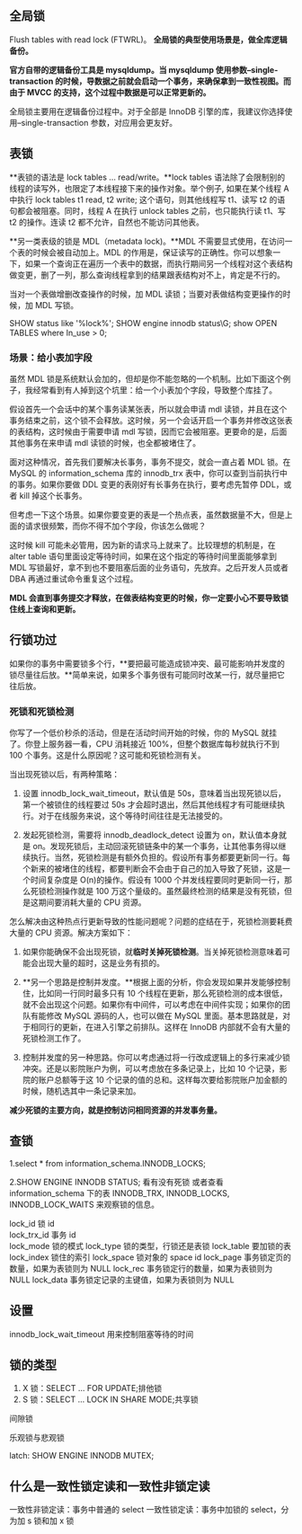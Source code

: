 ## 全局锁

Flush tables with read lock (FTWRL)。
**全局锁的典型使用场景是，做全库逻辑备份。**

**官方自带的逻辑备份工具是 mysqldump。当 mysqldump 使用参数–single-transaction 的时候，导数据之前就会启动一个事务，来确保拿到一致性视图。而由于 MVCC 的支持，这个过程中数据是可以正常更新的。**

全局锁主要用在逻辑备份过程中。对于全部是 InnoDB 引擎的库，我建议你选择使用–single-transaction 参数，对应用会更友好。

## 表锁

**表锁的语法是 lock tables … read/write。**lock tables 语法除了会限制别的线程的读写外，也限定了本线程接下来的操作对象。举个例子, 如果在某个线程 A 中执行 lock tables t1 read, t2 write; 这个语句，则其他线程写 t1、读写 t2 的语句都会被阻塞。同时，线程 A 在执行 unlock tables 之前，也只能执行读 t1、写 t2 的操作。连读 t2 都不允许，自然也不能访问其他表。

**另一类表级的锁是 MDL（metadata lock)。**MDL 不需要显式使用，在访问一个表的时候会被自动加上。MDL 的作用是，保证读写的正确性。你可以想象一下，如果一个查询正在遍历一个表中的数据，而执行期间另一个线程对这个表结构做变更，删了一列，那么查询线程拿到的结果跟表结构对不上，肯定是不行的。

当对一个表做增删改查操作的时候，加 MDL 读锁；当要对表做结构变更操作的时候，加 MDL 写锁。

SHOW status like '%lock%';
SHOW engine innodb status\G;
show OPEN TABLES where In_use > 0;

### 场景：给小表加字段

虽然 MDL 锁是系统默认会加的，但却是你不能忽略的一个机制。比如下面这个例子，我经常看到有人掉到这个坑里：给一个小表加个字段，导致整个库挂了。

假设首先一个会话中的某个事务读某张表，所以就会申请 mdl 读锁，并且在这个事务结束之前，这个锁不会释放。这时候，另一个会话开启一个事务并修改这张表的表结构，这时候由于需要申请 mdl 写锁，因而它会被阻塞。更要命的是，后面其他事务在来申请 mdl 读锁的时候，也全都被堵住了。

面对这种情况，首先我们要解决长事务，事务不提交，就会一直占着 MDL 锁。在 MySQL 的 information_schema 库的 innodb_trx 表中，你可以查到当前执行中的事务。如果你要做 DDL 变更的表刚好有长事务在执行，要考虑先暂停 DDL，或者 kill 掉这个长事务。

但考虑一下这个场景。如果你要变更的表是一个热点表，虽然数据量不大，但是上面的请求很频繁，而你不得不加个字段，你该怎么做呢？

这时候 kill 可能未必管用，因为新的请求马上就来了。比较理想的机制是，在 alter table 语句里面设定等待时间，如果在这个指定的等待时间里面能够拿到 MDL 写锁最好，拿不到也不要阻塞后面的业务语句，先放弃。之后开发人员或者 DBA 再通过重试命令重复这个过程。

**MDL 会直到事务提交才释放，在做表结构变更的时候，你一定要小心不要导致锁住线上查询和更新。**

## 行锁功过

如果你的事务中需要锁多个行，**要把最可能造成锁冲突、最可能影响并发度的锁尽量往后放。**简单来说，如果多个事务很有可能同时改某一行，就尽量把它往后放。

### 死锁和死锁检测

你写了一个低价秒杀的活动，但是在活动时间开始的时候，你的 MySQL 就挂了。你登上服务器一看，CPU 消耗接近 100%，但整个数据库每秒就执行不到 100 个事务。这是什么原因呢？这可能和死锁检测有关。

当出现死锁以后，有两种策略：

1. 设置 innodb_lock_wait_timeout，默认值是 50s，意味着当出现死锁以后，第一个被锁住的线程要过 50s 才会超时退出，然后其他线程才有可能继续执行。对于在线服务来说，这个等待时间往往是无法接受的。

2. 发起死锁检测，需要将 innodb_deadlock_detect 设置为 on，默认值本身就是 on。发现死锁后，主动回滚死锁链条中的某一个事务，让其他事务得以继续执行。当然，死锁检测是有额外负担的。假设所有事务都要更新同一行。每个新来的被堵住的线程，都要判断会不会由于自己的加入导致了死锁，这是一个时间复杂度是 O(n)的操作。假设有 1000 个并发线程要同时更新同一行，那么死锁检测操作就是 100 万这个量级的。虽然最终检测的结果是没有死锁，但是这期间要消耗大量的 CPU 资源。

怎么解决由这种热点行更新导致的性能问题呢？问题的症结在于，死锁检测要耗费大量的 CPU 资源。解决方案如下：

1. 如果你能确保不会出现死锁，就**临时关掉死锁检测**。当关掉死锁检测意味着可能会出现大量的超时，这是业务有损的。

2. **另一个思路是控制并发度。**根据上面的分析，你会发现如果并发能够控制住，比如同一行同时最多只有 10 个线程在更新，那么死锁检测的成本很低，就不会出现这个问题。如果你有中间件，可以考虑在中间件实现；如果你的团队有能修改 MySQL 源码的人，也可以做在 MySQL 里面。基本思路就是，对于相同行的更新，在进入引擎之前排队。这样在 InnoDB 内部就不会有大量的死锁检测工作了。
3. 控制并发度的另一种思路。你可以考虑通过将一行改成逻辑上的多行来减少锁冲突。还是以影院账户为例，可以考虑放在多条记录上，比如 10 个记录，影院的账户总额等于这 10 个记录的值的总和。这样每次要给影院账户加金额的时候，随机选其中一条记录来加。

**减少死锁的主要方向，就是控制访问相同资源的并发事务量。**

## 查锁

1.select \* from information_schema.INNODB_LOCKS;

2.SHOW ENGINE INNODB STATUS; 看有没有死锁
或者查看 information_schema 下的表 INNODB_TRX, INNODB_LOCKS, INNODB_LOCK_WAITS 来观察锁的信息。

lock_id 锁 id  
lock_trx_id 事务 id  
lock_mode 锁的模式
lock_type 锁的类型，行锁还是表锁
lock_table 要加锁的表
lock_index 锁住的索引
lock_space 锁对象的 space id
lock_page 事务锁定页的数量，如果为表锁则为 NULL
lock_rec 事务锁定行的数量，如果为表锁则为 NULL
lock_data 事务锁定记录的主键值，如果为表锁则为 NULL

## 设置

innodb_lock_wait_timeout 用来控制阻塞等待的时间

## 锁的类型

1. X 锁：SELECT ... FOR UPDATE;排他锁
2. S 锁：SELECT ... LOCK IN SHARE MODE;共享锁

间隙锁

乐观锁与悲观锁

latch: SHOW ENGINE INNODB MUTEX;

## 什么是一致性锁定读和一致性非锁定读

一致性非锁定读：事务中普通的 select
一致性锁定读：事务中加锁的 select，分为加 s 锁和加 x 锁
